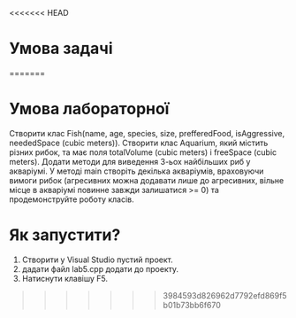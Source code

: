 <<<<<<< HEAD
# Умова задачі
=======
# Умова лабораторної
 Створити клас Fish(name, age, species, size, prefferedFood, isAggressive, neededSpace (cubic meters)). Створити клас Aquarium, який мiстить різних рибок, та має поля totalVolume (cubic meters)  і freeSpace (cubic meters). Додати методи для виведення 3-ьох найбільших риб у акваріумі. У методі main створіть декілька акваріумів, враховуючи вимоги рибок (агресивних можна додавати лише до агресивних, вільне місце в акваріумі повинне завжди залишатися >= 0) та продемонструйте роботу класів.
 
 # Як запустити?
 1. Створити у Visual Studio пустий проект.
 2. дадати файл lab5.cpp додати до проекту.
 3. Натиснути клавішу F5.
>>>>>>> 3984593d826962d7792efd869f5b01b73bb6f670
